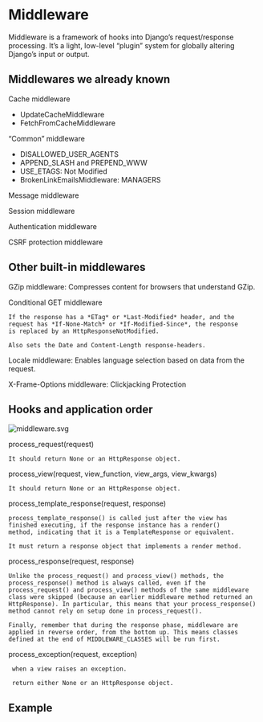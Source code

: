 Middleware
==========

Middleware is a framework of hooks into Django’s request/response
processing. It’s a light, low-level “plugin” system for globally
altering Django’s input or output.

Middlewares we already known
----------------------------

Cache middleware

- UpdateCacheMiddleware
- FetchFromCacheMiddleware

“Common” middleware

- DISALLOWED_USER_AGENTS
- APPEND_SLASH and PREPEND_WWW
- USE_ETAGS: Not Modified
- BrokenLinkEmailsMiddleware: MANAGERS

Message middleware

Session middleware

Authentication middleware

CSRF protection middleware

Other built-in middlewares
--------------------------

GZip middleware: Compresses content for browsers that understand GZip.

Conditional GET middleware

    If the response has a *ETag* or *Last-Modified* header, and the
    request has *If-None-Match* or *If-Modified-Since*, the response
    is replaced by an HttpResponseNotModified.

    Also sets the Date and Content-Length response-headers.

Locale middleware: Enables language selection based on data from the request.

X-Frame-Options middleware: Clickjacking Protection

Hooks and application order
---------------------------

![middleware.svg](https://docs.djangoproject.com/en/1.6/_images/middleware.svg)

process_request(request)

    It should return None or an HttpResponse object.

process_view(request, view_function, view_args, view_kwargs)

    It should return None or an HttpResponse object.

process_template_response(request, response)

    process_template_response() is called just after the view has
    finished executing, if the response instance has a render()
    method, indicating that it is a TemplateResponse or equivalent.

    It must return a response object that implements a render method.

process_response(request, response)

    Unlike the process_request() and process_view() methods, the
    process_response() method is always called, even if the
    process_request() and process_view() methods of the same middleware
    class were skipped (because an earlier middleware method returned an
    HttpResponse). In particular, this means that your process_response()
    method cannot rely on setup done in process_request().

    Finally, remember that during the response phase, middleware are
    applied in reverse order, from the bottom up. This means classes
    defined at the end of MIDDLEWARE_CLASSES will be run first.

process_exception(request, exception)

     when a view raises an exception.

     return either None or an HttpResponse object.

Example
-------